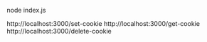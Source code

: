 node index.js

http://localhost:3000/set-cookie
http://localhost:3000/get-cookie
http://localhost:3000/delete-cookie